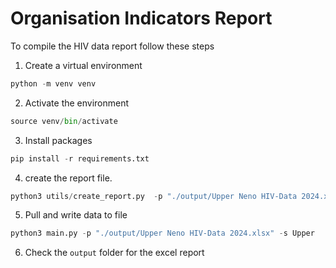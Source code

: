 # Organisation Indicators Report

To compile the HIV data report follow these steps

1. Create a virtual environment

```python
python -m venv venv
```

2. Activate the environment

```python
source venv/bin/activate
```

3. Install packages

```python
pip install -r requirements.txt
```

4. create the report file.

```python
python3 utils/create_report.py  -p "./output/Upper Neno HIV-Data 2024.xlsx" -s Upper -t HIV
```

5. Pull and write data to file

```python
python3 main.py -p "./output/Upper Neno HIV-Data 2024.xlsx" -s Upper
```

6. Check the `output` folder for the excel report
